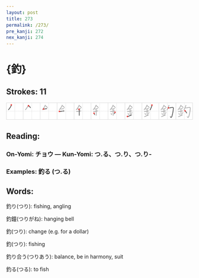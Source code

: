 ```yaml
---
layout: post
title: 273
permalink: /273/
pre_kanji: 272
nex_kanji: 274
---
```


# {釣}

## Strokes: 11

<div class="stroke"><img src="../images/E987A3.png" /></div>

## Reading:

### On-Yomi: チョウ &mdash; Kun-Yomi: つ.る、つ.り、つ.り-

### Examples: 釣る (つ.る)

## Words:

釣り(つり): fishing, angling

釣鐘(つりがね): hanging bell

釣(つり): change (e.g. for a dollar)

釣(つり): fishing

釣り合う(つりあう): balance, be in harmony, suit

釣る(つる): to fish
